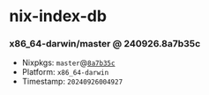# nix-index-db
### x86_64-darwin/master @ 240926.8a7b35c
- Nixpkgs: `master`@[`8a7b35c`](https://github.com/NixOS/nixpkgs/commit/8a7b35c6ef8f13100f3f84e500f4020b844c4336)
- Platform: `x86_64-darwin`
- Timestamp: `20240926004927`
